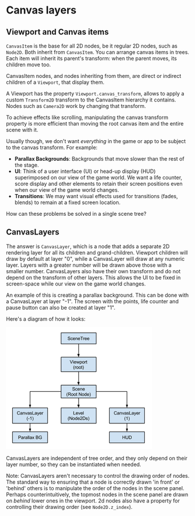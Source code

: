 

Canvas layers
=============

Viewport and Canvas items
-------------------------

`CanvasItem` is the base for all 2D nodes, be it regular
2D nodes, such as `Node2D`.
Both inherit from `CanvasItem`.
You can arrange canvas items in trees. Each item will inherit its parent's
transform: when the parent moves, its children move too.

CanvasItem nodes, and nodes inheriting from them, are direct or indirect children of a
`Viewport`, that display them.

A Viewport has the property
`Viewport.canvas_transform`,
allows to apply a custom `Transform2D`
transform to the CanvasItem hierarchy it contains. Nodes such as
`Camera2D` work by changing that transform.

To achieve effects like scrolling, manipulating the canvas transform property is
more efficient than moving the root canvas item and the entire scene with it.

Usually though, we don't want *everything* in the game or app to be subject to the canvas
transform. For example:

-  **Parallax Backgrounds**: Backgrounds that move slower than the rest
   of the stage.
-  **UI**: Think of a user interface (UI) or head-up display (HUD) superimposed on our view of the game world. We want a life counter, score display and other elements to retain their screen positions even when our view of the game world changes.
-  **Transitions**: We may want visual effects used for transitions (fades, blends) to remain at a fixed screen location.

How can these problems be solved in a single scene tree?

CanvasLayers
------------

The answer is `CanvasLayer`,
which is a node that adds a separate 2D rendering layer for all its
children and grand-children. Viewport children will draw by default at
layer "0", while a CanvasLayer will draw at any numeric layer. Layers
with a greater number will be drawn above those with a smaller number.
CanvasLayers also have their own transform and do not depend on the
transform of other layers. This allows the UI to be fixed in screen-space
while our view on the game world changes.

An example of this is creating a parallax background. This can be done
with a CanvasLayer at layer "-1". The screen with the points, life
counter and pause button can also be created at layer "1".

Here's a diagram of how it looks:

![](img/canvaslayers.png)

CanvasLayers are independent of tree order, and they only depend on
their layer number, so they can be instantiated when needed.

Note:
   CanvasLayers aren't necessary to control the drawing order of nodes.
            The standard way to ensuring that a node is  correctly drawn 'in front' or 'behind' others is to manipulate the
            order of the nodes in the scene panel. Perhaps counterintuitively, the topmost nodes in the scene panel are drawn
            on *behind* lower ones in the viewport. 2d nodes also have a property for controlling their drawing order
            (see `Node2D.z_index`).
